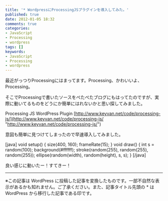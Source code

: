 ```yaml
---
title: '* WordpressにProcessingJSプラグインを導入してみた。'
published: true
date: 2012-01-05 18:32
comments: true
categories:
- JavaScript
- Processing
- wordpress
tags: []
keywords:
- JavaScript
- Processing
- wordpress
---
```

最近がっつりProcessingにはまってます。Processing、かわいいよ、Processing。

そこでProcessingで書いたソースをぺたぺたブログにもはってたのですが、実際に動いてるものをどうにか簡単にはれないかと思い探してみました。

Processing JS WordPress Plugin
[http://www.keyvan.net/code/processing-js/](http://www.keyvan.net/code/processing-js/ "http://www.keyvan.net/code/processing-js/")

意図も簡単に見つけてしまったので早速導入してみました。

<script type="application/processing">
//Info: http://processingjs.org/reference
void setup() {
	size(400, 160);
	frameRate(15);
}
void draw() {
        int s = random(100);
	background(#ffffff);
        stroke(random(255), random(255), random(255));
	ellipse(random(width), random(height), s, s);
}
</script>

[java]
void setup() {
    size(400, 160);
    frameRate(15);
}
void draw() {
    int s = random(100);
    background(#ffffff);
    stroke(random(255), random(255), random(255));
    ellipse(random(width), random(height), s, s);
}
[/java]

良い感じに動いたー！すてきー！

---
※この記事は WordPress に投稿した記事を変換したものです。一部不自然な表示があるかも知れません。ご了承ください。また、記事タイトル先頭の * は WordPress から移行した記事である印です。
